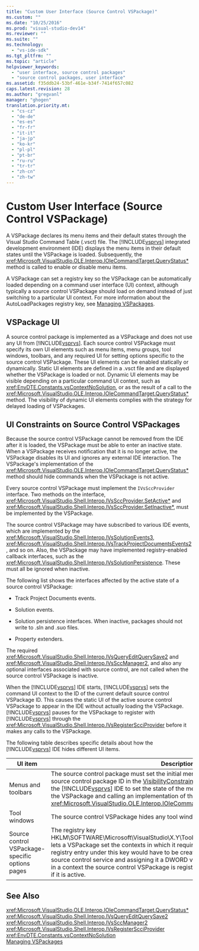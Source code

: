 ```yaml
---
title: "Custom User Interface (Source Control VSPackage)"
ms.custom: ""
ms.date: "10/25/2016"
ms.prod: "visual-studio-dev14"
ms.reviewer: ""
ms.suite: ""
ms.technology: 
  - "vs-ide-sdk"
ms.tgt_pltfrm: ""
ms.topic: "article"
helpviewer_keywords: 
  - "user interface, source control packages"
  - "source control packages, user interface"
ms.assetid: f35ddb24-53bf-461e-b34f-7414f657c082
caps.latest.revision: 28
ms.author: "gregvanl"
manager: "ghogen"
translation.priority.mt: 
  - "cs-cz"
  - "de-de"
  - "es-es"
  - "fr-fr"
  - "it-it"
  - "ja-jp"
  - "ko-kr"
  - "pl-pl"
  - "pt-br"
  - "ru-ru"
  - "tr-tr"
  - "zh-cn"
  - "zh-tw"
---
```

# Custom User Interface (Source Control VSPackage)
A VSPackage declares its menu items and their default states through the Visual Studio Command Table (.vsct) file. The [!INCLUDE[vsprvs](../../code-quality/includes/vsprvs_md.md)] integrated development environment (IDE) displays the menu items in their default states until the VSPackage is loaded. Subsequently, the <xref:Microsoft.VisualStudio.OLE.Interop.IOleCommandTarget.QueryStatus*> method is called to enable or disable menu items.  
  
 A VSPackage can set a registry key so the VSPackage can be automatically loaded depending on a command user interface (UI) context, although typically a source control VSPackage should load on demand instead of just switching to a particular UI context. For more information about the AutoLoadPackages registry key, see [Managing VSPackages](../../extensibility/managing-vspackages.md).  
  
## VSPackage UI  
 A source control package is implemented as a VSPackage and does not use any UI from [!INCLUDE[vsprvs](../../code-quality/includes/vsprvs_md.md)]. Each source control VSPackage must specify its own UI elements such as menu items, menu groups, tool windows, toolbars, and any required UI for setting options specific to the source control VSPackage. These UI elements can be enabled statically or dynamically. Static UI elements are defined in a .vsct file and are displayed whether the VSPackage is loaded or not. Dynamic UI elements may be visible depending on a particular command UI context, such as <xref:EnvDTE.Constants.vsContextNoSolution>, or as the result of a call to the <xref:Microsoft.VisualStudio.OLE.Interop.IOleCommandTarget.QueryStatus*> method. The visibility of dynamic UI elements complies with the strategy for delayed loading of VSPackages.  
  
## UI Constraints on Source Control VSPackages  
 Because the source control VSPackage cannot be removed from the IDE after it is loaded, the VSPackage must be able to enter an inactive state. When a VSPackage receives notification that it is no longer active, the VSPackage disables its UI and ignores any external IDE interaction. The VSPackage's implementation of the <xref:Microsoft.VisualStudio.OLE.Interop.IOleCommandTarget.QueryStatus*> method should hide commands when the VSPackage is not active.  
  
 Every source control VSPackage must implement the `IVsSccProvider` interface. Two methods on the interface, <xref:Microsoft.VisualStudio.Shell.Interop.IVsSccProvider.SetActive*> and <xref:Microsoft.VisualStudio.Shell.Interop.IVsSccProvider.SetInactive*>, must be implemented by the VSPackage.  
  
 The source control VSPackage may have subscribed to various IDE events, which are implemented by the <xref:Microsoft.VisualStudio.Shell.Interop.IVsSolutionEvents3>, <xref:Microsoft.VisualStudio.Shell.Interop.IVsTrackProjectDocumentsEvents2>, and so on. Also, the VSPackage may have implemented registry-enabled callback interfaces, such as the <xref:Microsoft.VisualStudio.Shell.Interop.IVsSolutionPersistence>. These must all be ignored when inactive.  
  
 The following list shows the interfaces affected by the active state of a source control VSPackage:  
  
-   Track Project Documents events.  
  
-   Solution events.  
  
-   Solution persistence interfaces. When inactive, packages should not write to .sln and .suo files.  
  
-   Property extenders.  
  
 The required <xref:Microsoft.VisualStudio.Shell.Interop.IVsQueryEditQuerySave2> and <xref:Microsoft.VisualStudio.Shell.Interop.IVsSccManager2>, and also any optional interfaces associated with source control, are not called when the source control VSPackage is inactive.  
  
 When the [!INCLUDE[vsprvs](../../code-quality/includes/vsprvs_md.md)] IDE starts, [!INCLUDE[vsprvs](../../code-quality/includes/vsprvs_md.md)] sets the command UI context to the ID of the current default source control VSPackage ID. This causes the static UI of the active source control VSPackage to appear in the IDE without actually loading the VSPackage. [!INCLUDE[vsprvs](../../code-quality/includes/vsprvs_md.md)] pauses for the VSPackage to register with [!INCLUDE[vsprvs](../../code-quality/includes/vsprvs_md.md)] through the <xref:Microsoft.VisualStudio.Shell.Interop.IVsRegisterScciProvider> before it makes any calls to the VSPackage.  
  
 The following table describes specific details about how the [!INCLUDE[vsprvs](../../code-quality/includes/vsprvs_md.md)] IDE hides different UI items.  
  
|UI item|Description|  
|-------------|-----------------|  
|Menus and toolbars|The source control package must set the initial menu and toolbar visibility states to the source control package ID in the [VisibilityConstraints](../../extensibility/visibilityconstraints-element.md) section of the .vsct file. This enables the [!INCLUDE[vsprvs](../../code-quality/includes/vsprvs_md.md)] IDE to set the state of the menu items appropriately without loading the VSPackage and calling an implementation of the <xref:Microsoft.VisualStudio.OLE.Interop.IOleCommandTarget.QueryStatus*> method.|  
|Tool windows|The source control VSPackage hides any tool windows it owns when it is made inactive.|  
|Source control VSPackage-specific options pages|The registry key HKLM\SOFTWARE\Microsoft\VisualStudio\X.Y\ToolsOptionsPages\VisibilityCmdUIContexts lets a VSPackage set the contexts in which it requires its options pages to be displayed. A registry entry under this key would have to be created by using the service ID (SID) of the source control service and assigning it a DWORD value of 1. Whenever a UI event occurs in a context the source control VSPackage is registered with, the VSPackage will be called if it is active.|  
  
## See Also  
 <xref:Microsoft.VisualStudio.OLE.Interop.IOleCommandTarget.QueryStatus*>   
 <xref:Microsoft.VisualStudio.Shell.Interop.IVsQueryEditQuerySave2>   
 <xref:Microsoft.VisualStudio.Shell.Interop.IVsSccManager2>   
 <xref:Microsoft.VisualStudio.Shell.Interop.IVsRegisterScciProvider>   
 <xref:EnvDTE.Constants.vsContextNoSolution>   
 [Managing VSPackages](../../extensibility/managing-vspackages.md)